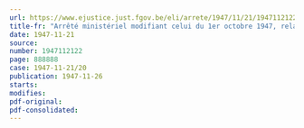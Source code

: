 ```yaml
---
url: https://www.ejustice.just.fgov.be/eli/arrete/1947/11/21/1947112122/justel
title-fr: "Arrêté ministériel modifiant celui du 1er octobre 1947, relatif à la distribution des timbres n° 11 donnant droit au lait frais, et celui du 5 avril 1947, relatif aux distributions de timbres de ravitaillement et à certains approvisionnements en denrées alimentaires rationnées"
date: 1947-11-21
source:
number: 1947112122
page: 888888
case: 1947-11-21/20
publication: 1947-11-26
starts:
modifies:
pdf-original:
pdf-consolidated:
---
```


